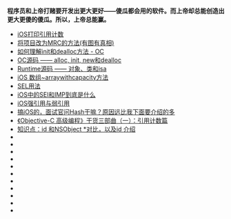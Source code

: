 **程序员和上帝打赌要开发出更大更好——傻瓜都会用的软件。而上帝却总能创造出更大更傻的傻瓜。所以，上帝总能赢。**

- [iOS打印引用计数](https://www.jianshu.com/p/e059a54fb5f3)
- [将项目改为MRC的方法(有图有真相)](https://blog.csdn.net/abelyulbb/article/details/51473445)
- [如何理解init和dealloc方法 - OC](https://www.jianshu.com/p/cbcf0becba85)
- [OC源码 —— alloc, init, new和dealloc](https://www.jianshu.com/p/44f2ef4552a8)
- [Runtime源码 —— 对象、类和isa](https://www.jianshu.com/p/a8eade8a1c6d)
- [iOS 数组~arraywithcapacity方法](https://blog.csdn.net/shihuboke/article/details/78153827)
- [SEL用法](https://www.jianshu.com/p/3291be7c7bb4)
- [iOS中的SEl和IMP到底是什么](https://blog.csdn.net/dkq972958298/article/details/69942077)
- [iOS强引用与弱引用](https://www.jianshu.com/p/2d0f3fee817f)
- [搞iOS的，面试官问Hash干嘛？原因远比我下面要介绍的多](https://juejin.im/post/5c6abfc86fb9a049c04396a7)
- [《Objective-C 高级编程》干货三部曲（一）：引用计数篇](https://www.jianshu.com/p/9172ff9c8b5c)
- [知识点：id 和NSObject *对比，以及id <NSObject>介绍](https://juejin.im/post/5be127506fb9a049f91208bc)
- []()
- []()
- []()
- []()
- []()
- []()
- []()
- []()
- []()
- []()
- []()